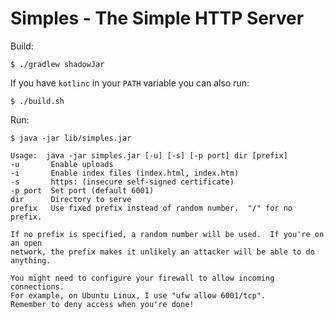 Simples - The Simple HTTP Server
================================

Build:

    $ ./gradlew shadowJar

If you have `kotlinc` in your `PATH` variable you can also run:

    $ ./build.sh


Run:
    

    $ java -jar lib/simples.jar

    Usage:  java -jar simples.jar [-u] [-s] [-p port] dir [prefix]
    -u       Enable uploads
    -i       Enable index files (index.html, index.htm)
    -s       https: (insecure self-signed certificate)
    -p port  Set port (default 6001)
    dir      Directory to serve
    prefix   Use fixed prefix instead of random number.  "/" for no prefix.

    If no prefix is specified, a random number will be used.  If you're on an open
    network, the prefix makes it unlikely an attacker will be able to do anything.

    You might need to configure your firewall to allow incoming connections.
    For example, on Ubuntu Linux, I use "ufw allow 6001/tcp".
    Remember to deny access when you're done!